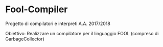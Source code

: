 # Fool-Compiler
Progetto di compilatori e interpreti A.A. 2017/2018

Obiettivo: Realizzare un compilatore per il linguaggio FOOL (compreso di GarbageCollector)
